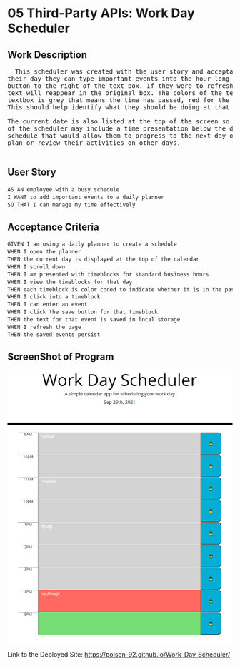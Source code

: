 # 05 Third-Party APIs: Work Day Scheduler

## Work Description
 
<pre>
  This scheduler was created with the user story and acceptance criteria in mind. As the user goes through
their day they can type important events into the hour long slots and save them with a click of the 'lock'
button to the right of the text box. If they were to refresh the page this save feature ensures that their 
text will reappear in the original box. The colors of the textbox changes as the day progresses. If the 
textbox is grey that means the time has passed, red for the present hour and green for the future hours. 
This should help identify what they should be doing at that moment based on the items in their calendar.

The current date is also listed at the top of the screen so they know what day is it. Future developments 
of the scheduler may include a time presentation below the date and arrow keys to the left and right of the
schedule that would allow them to progress to the next day or regress to the prior day so that they could
plan or review their activities on other days. 

</pre>

## User Story

```md
AS AN employee with a busy schedule
I WANT to add important events to a daily planner
SO THAT I can manage my time effectively
```

## Acceptance Criteria

```md
GIVEN I am using a daily planner to create a schedule
WHEN I open the planner
THEN the current day is displayed at the top of the calendar
WHEN I scroll down
THEN I am presented with timeblocks for standard business hours
WHEN I view the timeblocks for that day
THEN each timeblock is color coded to indicate whether it is in the past, present, or future
WHEN I click into a timeblock
THEN I can enter an event
WHEN I click the save button for that timeblock
THEN the text for that event is saved in local storage
WHEN I refresh the page
THEN the saved events persist
```

## ScreenShot of Program

![Screenshot of program](./Screenshot.png)

Link to the Deployed Site: https://polsen-92.github.io/Work_Day_Scheduler/
